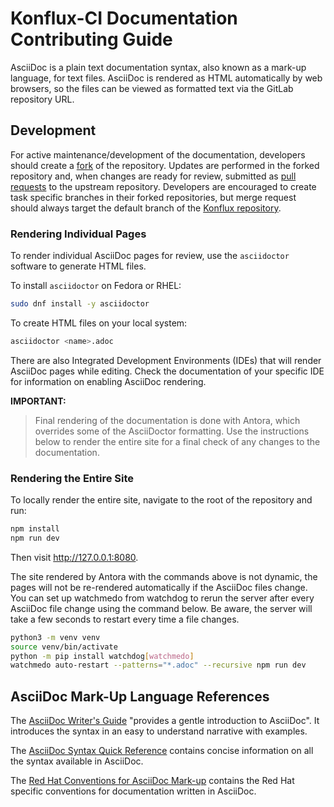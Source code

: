 # Konflux-CI Documentation Contributing Guide

AsciiDoc is a plain text documentation syntax, also known as a mark-up
language, for text files. AsciiDoc is rendered as HTML automatically by
web browsers, so the files can be viewed as formatted text via the GitLab
repository URL.

## Development

For active maintenance/development of the documentation, developers
should create a
[fork](https://docs.github.com/en/pull-requests/collaborating-with-pull-requests/working-with-forks/fork-a-repo)
of the repository. Updates are performed in the forked
repository and, when changes are ready for review, submitted as
[pull requests](https://docs.github.com/en/pull-requests/collaborating-with-pull-requests/proposing-changes-to-your-work-with-pull-requests/about-pull-requests)
to the upstream repository. Developers are encouraged to create task
specific branches in their forked repositories, but merge request should
always target the default branch of the
[Konflux repository](https://github.com/konflux-ci/docs).

### Rendering Individual Pages

To render individual AsciiDoc pages for review,
use the `asciidoctor` software to generate HTML files.

To install `asciidoctor` on Fedora or RHEL:

```bash
sudo dnf install -y asciidoctor
```

To create HTML files on your local system:

```bash
asciidoctor <name>.adoc
```

There are also Integrated Development Environments (IDEs) that will render
AsciiDoc pages while editing. Check the documentation of your specific IDE
for information on enabling AsciiDoc rendering.

**IMPORTANT:**
> Final rendering of the documentation is done with Antora,
> which overrides some of the AsciiDoctor formatting. Use the instructions
> below to render the entire site for a final check of any changes to the
> documentation.

### Rendering the Entire Site

To locally render the entire site, navigate to the root of the repository
and run:

```bash
npm install
npm run dev
```

Then visit http://127.0.0.1:8080.


The site rendered by Antora with the commands above is not dynamic, the pages
will not be re-rendered automatically if the AsciiDoc files change. You can
set up watchmedo from watchdog to rerun the server after every AsciiDoc
file change using the command below. Be aware, the server will take a few
seconds to restart every time a file changes.

```bash
python3 -m venv venv
source venv/bin/activate
python -m pip install watchdog[watchmedo]
watchmedo auto-restart --patterns="*.adoc" --recursive npm run dev
```

## AsciiDoc Mark-Up Language References

The [AsciiDoc Writer's Guide](https://asciidoctor.org/docs/asciidoc-writers-guide/)
"provides a gentle introduction to AsciiDoc".
It introduces the syntax in an easy to understand narrative with examples.

The [AsciiDoc Syntax Quick Reference](https://asciidoctor.org/docs/asciidoc-syntax-quick-reference/)
contains concise information on all the syntax available in AsciiDoc.

The [Red Hat Conventions for AsciiDoc Mark-up](https://redhat-documentation.github.io/asciidoc-markup-conventions/)
contains the Red Hat specific conventions for documentation written in
AsciiDoc.